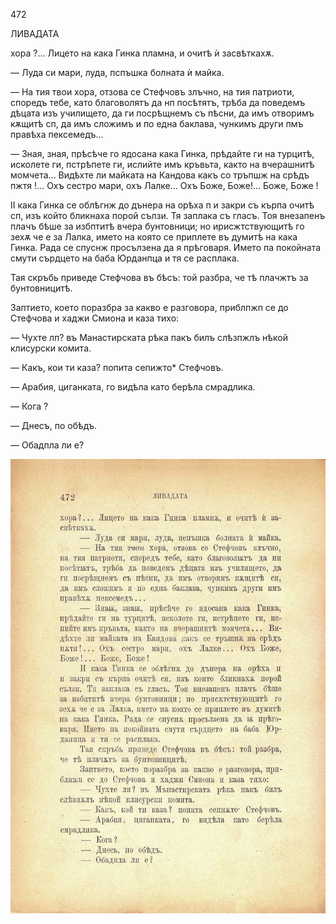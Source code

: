 ﻿472

ЛИВАДАТА

хора ?... Лицето на кака Гинка пламна, и очитѣ ѝ засвѣткахѫ.

— Луда си мари, луда, пспъшка болната ѝ майка.

— На тия твои хора, отзова се Стефчовъ злъчно, на тия патриоти, споредъ тебе, като благоволятъ да нп посѣтятъ, трѣба да поведемъ дѣцата изъ училището, да ги посрѣщнемъ съ пѣсни, да имъ отворимъ кѫщитѣ сп, да имъ сложимъ и по една баклава, чункимъ други пмъ правѣха пексемедъ...

— Зная, зная, прѣсѣче го ядосана кака Гинка, прѣдайте ги на турцитѣ, исколете ги, пстрѣпете ги, ислийте имъ кръвьта, както на вчерашнитѣ момчета... Видѣхте ли майката на Кандова какъ со тръпшж на срѣдъ пжтя !... Охъ сестро мари, охъ Лалке... Охъ Боже, Боже!... Боже, Боже !

II кака Гинка се облѣгнж до дънера на орѣха п и закри съ кърпа очитѣ сп, изъ който бликнаха порой сълзи. Тя заплака съ гласъ. Тоя внезапенъ плачъ бѣше за избптитѣ вчера бунтовници; но ирисжтствующитѣ го зехѫ че е за Лалка, името на която се приплете въ думитѣ на кака Гинка. Рада се спуснж просълзена да я прѣговаря. Името па покойната смути сърдцето на баба Юрданпца и тя се расплака.

Тая скръбь приведе Стефчова въ бѣсъ: той разбра, че тѣ плачжтъ за бунтовницитѣ.

Заптието, което поразбра за какво е разговора, приблпжп се до Стефчова и хаджи Смиона и каза тихо:

— Чухте лп? въ Манастирската рѣка пакъ билъ слѣзпжлъ нѣкой клисурски комита.

— Какъ, кои ти каза? попита сепижто* Стефчовъ.

— Арабия, циганката, го видѣла като берѣла смрадлика.

— Кога ?

— Днесъ, по обѣдъ.

— Обадпла ли е?

![original](images/525.jpg)

